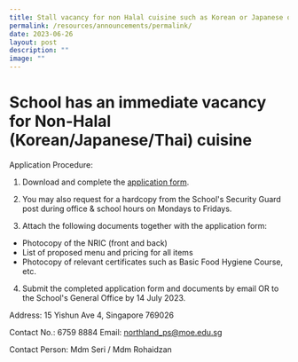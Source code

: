 ```yaml
---
title: Stall vacancy for non Halal cuisine such as Korean or Japanese or Thai food
permalink: /resources/announcements/permalink/
date: 2023-06-26
layout: post
description: ""
image: ""
---
```

# School has an immediate vacancy for Non-Halal (Korean/Japanese/Thai) cuisine

Application Procedure:
 
1.  Download and complete the [application form](https://www.fuhuasec.moe.edu.sg/files/application%20form%20for%20canteen%20stall.pdf).

2. You may also request for a hardcopy from the School's Security Guard post during office &amp; school hours on Mondays to Fridays.

3. Attach the following documents together with the application form:
*   Photocopy of the NRIC (front and back)
*   List of proposed menu and pricing for all items
*   Photocopy of relevant certificates such as Basic Food Hygiene Course, etc.

4. Submit the completed application form and documents by email OR to the School's General Office by 14 July 2023.

Address: 15 Yishun Ave 4, Singapore 769026

Contact No.: 6759 8884
Email: [northland\_ps@moe.edu.sg](mailto:northland_ps@moe.edu.sg)

Contact Person: Mdm Seri / Mdm Rohaidzan